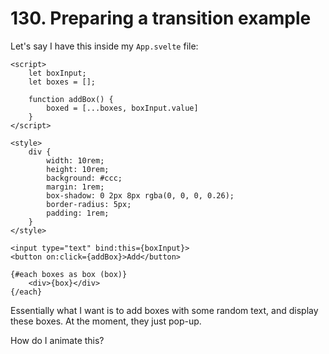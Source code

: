 # 130. Preparing a transition example

Let's say I have this inside my `App.svelte` file:

```svelte
<script>
    let boxInput;
    let boxes = [];

    function addBox() {
        boxed = [...boxes, boxInput.value]
    }
</script>

<style>
    div {
        width: 10rem;
        height: 10rem;
        background: #ccc;
        margin: 1rem;
        box-shadow: 0 2px 8px rgba(0, 0, 0, 0.26);
        border-radius: 5px;
        padding: 1rem;
    }
</style>

<input type="text" bind:this={boxInput}>
<button on:click={addBox}>Add</button>

{#each boxes as box (box)}
    <div>{box}</div>
{/each}
```

Essentially what I want is to add boxes with some random text, and display these boxes.
At the moment, they just pop-up.

How do I animate this?
